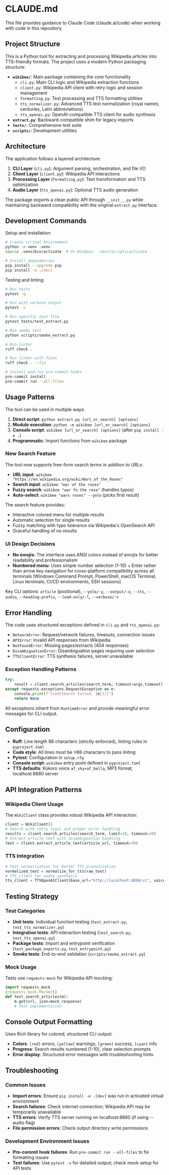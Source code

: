 # CLAUDE.md

This file provides guidance to Claude Code (claude.ai/code) when working with code in this repository.

## Project Structure

This is a Python tool for extracting and processing Wikipedia articles into TTS-friendly formats. The project uses a modern Python packaging structure:

- **`wikibee/`**: Main package containing the core functionality
  - `cli.py`: Main CLI logic and Wikipedia extraction functions
  - `client.py`: Wikipedia API client with retry logic and session management
  - `formatting.py`: Text processing and TTS formatting utilities
  - `tts_normalizer.py`: Advanced TTS text normalization (royal names, centuries, Latin abbreviations)
  - `tts_openai.py`: OpenAI-compatible TTS client for audio synthesis
- **`extract.py`**: Backward-compatible shim for legacy imports
- **`tests/`**: Comprehensive test suite
- **`scripts/`**: Development utilities

## Architecture

The application follows a layered architecture:

1. **CLI Layer** (`cli.py`): Argument parsing, orchestration, and file I/O
2. **Client Layer** (`client.py`): Wikipedia API interactions
3. **Processing Layer** (`formatting.py`): Text transformation and TTS optimization
4. **Audio Layer** (`tts_openai.py`): Optional TTS audio generation

The package exports a clean public API through `__init__.py` while maintaining backward compatibility with the original `extract.py` interface.

## Development Commands

Setup and installation:
```bash
# Create virtual environment
python -m venv .venv
source .venv/bin/activate  # On Windows: .venv\Scripts\activate

# Install dependencies
pip install --upgrade pip
pip install -e .[dev]
```

Testing and linting:
```bash
# Run tests
pytest -q

# Run with verbose output
pytest -v

# Run specific test file
pytest tests/test_extract.py

# Run smoke test
python scripts/smoke_extract.py

# Run linter
ruff check .

# Run linter with fixes
ruff check . --fix

# Install and run pre-commit hooks
pre-commit install
pre-commit run --all-files
```

## Usage Patterns

The tool can be used in multiple ways:

1. **Direct script**: `python extract.py [url_or_search] [options]`
2. **Module execution**: `python -m wikibee [url_or_search] [options]`
3. **Console script**: `wikibee [url_or_search] [options]` (after `pip install -e .`)
4. **Programmatic**: Import functions from `wikibee` package

### New Search Feature

The tool now supports free-form search terms in addition to URLs:

- **URL input**: `wikibee "https://en.wikipedia.org/wiki/Wars_of_the_Roses"`
- **Search input**: `wikibee "war of the roses"`
- **Fuzzy search**: `wikibee "war fo the rose"` (handles typos)
- **Auto-select**: `wikibee "wars roses" --yolo` (picks first result)

The search feature provides:
- Interactive colored menu for multiple results
- Automatic selection for single results
- Fuzzy matching with typo tolerance via Wikipedia's OpenSearch API
- Graceful handling of no results

### UI Design Decisions

- **No emojis**: The interface uses ANSI colors instead of emojis for better readability and professionalism
- **Numbered menu**: Uses simple number selection (1-10) + Enter rather than arrow key navigation for cross-platform compatibility across all terminals (Windows Command Prompt, PowerShell, macOS Terminal, Linux terminals, CI/CD environments, SSH sessions)

Key CLI options: `article` (positional), `--yolo/-y`, `--output/-o`, `--tts`, `--audio`, `--heading-prefix`, `--lead-only/-l`, `--verbose/-v`

## Error Handling

The code uses structured exceptions defined in `cli.py` and `tts_openai.py`:
- `NetworkError`: Request/network failures, timeouts, connection issues
- `APIError`: Invalid API responses from Wikipedia
- `NotFoundError`: Missing pages/extracts (404 responses)
- `DisambiguationError`: Disambiguation pages requiring user selection
- `TTSClientError`: TTS synthesis failures, server unavailable

### Exception Handling Patterns
```python
try:
    result = client.search_articles(search_term, timeout=args.timeout)
except requests.exceptions.RequestException as e:
    console.print(f"[red]Search failed: {e}[/]")
    return None
```

All exceptions inherit from `RuntimeError` and provide meaningful error messages for CLI output.

## Configuration

- **Ruff**: Line length 88 characters (strictly enforced), linting rules in `pyproject.toml`
- **Code style**: All lines must be ≤88 characters to pass linting
- **Pytest**: Configuration in `setup.cfg`
- **Console script**: `wikibee` entry point defined in `pyproject.toml`
- **TTS defaults**: Kokoro voice `af_sky+af_bella`, MP3 format, localhost:8880 server

## API Integration Patterns

### Wikipedia Client Usage
The `WikiClient` class provides robust Wikipedia API interaction:
```python
client = WikiClient()
# Search with retry logic and proper error handling
results = client.search_articles(search_term, limit=10, timeout=30)
# Extract article text with disambiguation handling
text = client.extract_article_text(article_url, timeout=30)
```

### TTS Integration
```python
# Text normalization for better TTS pronunciation
normalized_text = normalize_for_tts(raw_text)
# TTS client for audio synthesis
tts_client = TTSOpenAIClient(base_url="http://localhost:8880/v1", voice="af_sky+af_bella")
```

## Testing Strategy

### Test Categories
- **Unit tests**: Individual function testing (`test_extract.py`, `test_tts_normalizer.py`)
- **Integration tests**: API interaction testing (`test_search.py`, `test_tts_openai.py`)  
- **Package tests**: Import and entrypoint verification (`test_package_exports.py`, `test_entrypoint.py`)
- **Smoke tests**: End-to-end validation (`scripts/smoke_extract.py`)

### Mock Usage
Tests use `requests-mock` for Wikipedia API mocking:
```python
import requests_mock
@requests_mock.Mocker()
def test_search_articles(m):
    m.get(url, json=mock_response)
    # Test implementation
```

## Console Output Formatting

Uses Rich library for colored, structured CLI output:
- **Colors**: `[red]` errors, `[yellow]` warnings, `[green]` success, `[cyan]` info
- **Progress**: Search results numbered (1-10), clear selection prompts
- **Error display**: Structured error messages with troubleshooting hints

## Troubleshooting

### Common Issues
- **Import errors**: Ensure `pip install -e .[dev]` was run in activated virtual environment
- **Search failures**: Check internet connection; Wikipedia API may be temporarily unavailable
- **TTS errors**: Verify TTS server running on localhost:8880 (if using --audio flag)
- **File permission errors**: Check output directory write permissions

### Development Environment Issues
- **Pre-commit hook failures**: Run `pre-commit run --all-files` to fix formatting issues
- **Test failures**: Use `pytest -v` for detailed output; check mock setup for API tests
